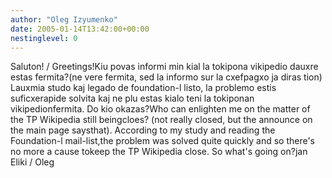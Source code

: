```yaml
---
author: "Oleg Izyumenko"
date: 2005-01-14T13:42:00+00:00
nestinglevel: 0
---
```

Saluton! / Greetings!Kiu povas informi min kial la tokipona vikipedio dauxre estas fermita?(ne vere fermita, sed la informo sur la cxefpagxo ja diras tion) Lauxmia studo kaj legado de foundation-l listo, la problemo estis suficxerapide solvita kaj ne plu estas kialo teni la tokiponan vikipedionfermita. Do kio okazas?Who can enlighten me on the matter of the TP Wikipedia still beingcloes? (not really closed, but the announce on the main page saysthat). According to my study and reading the Foundation-l mail-list,the problem was solved quite quickly and so there's no more a cause tokeep the TP Wikipedia close. So what's going on?jan Eliki / Oleg